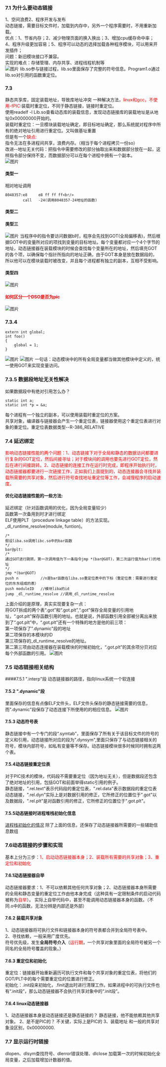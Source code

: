 ### 7.1 为什么要动态链接
1、空间浪费2、程序开发与发布<br/>
动态链接，需要目标文件时，加载到内存中，另外一个程序需要时，不用重新加载。<br/>
优点：1、节省内存；2、减少物理页面的换入换出；3、增加cpu缓存命中率；4、程序升级更加容易；5、程序可以动态的选择加载各种程序模块，可以用来开发插件；<br/>
问题：新旧模块接口不兼容。<br/>
实现的难点：存储管理、内存共享、进程线程机制等<br/>
![图片](./第七章图/动态链接过程.png)
lib.so参与链接过程，lib.so里面保存了完整的符号信息。Program1.o通过lib.so对引用的函数重定位。<br/>
### 7.3
静态共享库，固定装载地址，导致库地址冲突
一种解决方法，<font color='red'>linux和gcc，不使用-fPIC</font>:装载时重定位，不同于静态链接，链接时重定位。<br/>
使用readelf -l Lib.so查看动态库的装载信息，发现动态链接库的装载地址是从地址0x00000000开始的。  
装载时重定位：一旦模块装载地址确定，即目标地址确定，那么系统就对程序中所有的绝对地址引用进行重定位。又叫做基址重置<br/>
但是有一个<font color='red'>缺点:</font><br/>
指令无法在多进程间共享，浪费内存。（相当于每个进程拷贝一份so）<br/>
改进--地址无关代码：把指令中需要修改的部分抽取出来和数据部分放在一起，这样指令部分保持不变，而数据部分可以在每个进程中拥有一个副本。<br/>
![图片](./第七章图/4种寻址模式.png)
#### 类型一
相对地址调用<br/>
```
8048357:e8     e8 ff ff ff<br/>
        call   -24(调用8048357-24地址的函数)
```
#### 类型二
#### 类型三
![图片](./第七章图/模块间的数据访问.png)
当程序中的指令要访问数据b时，程序会先找到GOT(全局偏移表)，然后根据GOT中的变量所对应的项找到变量的目标地址。每个变量都对应一个4个字节的地址，动态链接器在装载模块的时候会查找每个变量所在的地址，然后填充GOT的各个项，以确保每个指针所指向的地址正确，由于GOT本身是放在数据段的，所以他可以在模块装载时被改变，并且每个进程都有独立的副本，互相不受影响。<br/>
#### 类型四

![图片](./第七章图/表7-1.各种地址引用方式.png)
#### <font color='red'>如何区分一个DSO是否为pic</font>
![图片](./第七章图/如何区分一个DSO是否为pic.png)
### 7.3.4
```
extern int global;
int foo()
{
    global = 1;
}
```
![图片](./第七章图/无法判断全局变量是否是跨模块调用.png)
![图片](./第七章图/无法判断全局变量是否是跨模块调用的解决方法.png)
一句话：动态模块中的所有全局变量都当做其他模块中定义的，统一使用GOT来实现变量访问。<br/>
### 7.3.5 数据段地址无关性解决
如果数据段中有绝对引用怎么办？<br/>
```
static int a;
static int *p = &a;
```
每个进程有一个独立的副本，可以使用装载时重定位的方案。<br/>
共享对象，编译器与链接器会产生一个重定位表，链接器使用这个重定位表进行对象的重定位。重定位表数据类型--R-386_RELATIVE
### 7.4 延迟绑定
<font color='red'>影响动态链接性能的两个问题：1、动态链接下对于全局和静态的数据访问都要进行复杂的GOT定位，然后间接寻址；对于模块间的调用也要先进行GOT定位，然后在进行间接跳转。2、动态链接的连接工作在运行时完成，即程序开始执行时，动态链接器都要进行一次链接工作，正如我们上面提到的，动态连接器会寻找并装载所需要的共享对象，然后进行符号查找地址重定位等工作，会减慢程序的启动速度。</font>
#### 优化动态链接性能的一些方法:
延迟绑定（针对函数调用的优化，因为全局变量较少）<br/>
函数第一次备用到时才进行绑定<br/>
ELF使用PLT（procedure linkage table）的方法实现。_dl_runtime_resolve(module, funtion)。
```
/*
假设liba.so调用libc.so中的bar函数
*/
bar@plt:
/*
通过GOT进行跳转，第一次调用值为下一条指令jmp *(bar@GOT)，第二次运行值为bar()的地址
*/
jmp *(bar@GOT)
push n          //n是bar函数在liba.so重定位表中的下标（重定位表：需要进行重定位的东东组成的表）
push moduleID   //模块liba的id
jump _dl_runtime_resolve //调用_dl_runtime_resolve
```
上面介绍的是原理，真实实现要复杂一点：<br/>
将GOT拆成的两个表“.got”和“.got.plt”,“.got”保存全局变量的引用地址，“.got.plt”保存函数引用的地址。也就是说，外部函数引用全部被分离出来放到了“.got.plt”中，“.got.plt”还有一个特殊的地方是他的前三项：<br/>
第一项保存了".dynamic"段的地址<br/>
第二项保存的本模块的ID<br/>
第三项保存的_dl_runtime_resolve的地址。<br/>
第二第三项由动态连接器在装载模块的时候初始化，“.got.plt”的其余项分贝对应每个外部函数的引用。
![图片](./第七章图/GOT中的PLT数据结构.png)
### 7.5 动态链接相关结构
####7.5.1 ".interp"段
动态链接器的路径，指向linux系统一个软连接
#### 7.5.2 ".dynamic"段
里面保存的信息有点像ELF文件头，ELF文件头保存的静态链接需要的信息，而".dynamic"段保存了动态连接下所使用的的相应信息。
![图片](./第七章图/表7-2.png)
#### 7.5.3 动态符号表
静态链接中有一个专门的段“.symtab”，里面保存了所有关于该目标文件的符号的定义和引用，动态链接所对应的段为".dynsym",里面只保存了与动态链接相关的符号，模块内部符号，如私有变量等不保存。动态链接模块很多时候同时拥有这两个表。<br/>
#### 7.5.4动态链接重定位表
对于PIC技术的模块，代码段不需要重定位（因为地址无关），但是数据段还包含了绝对地址的引用，包括GOT和前面举得static引用的例子。<br/>
静态链接，".rel.text"表示代码段的重定位表，".rel.data"表示数据段的重定位表<br/>
动态链接，".rel.dyn"实际上是对数据引用的修正，它所修正的位置位于".got"以及数据段，".rel.plt"是对函数引用的修正，它所修正的位置位于".got.plt"。<br/>
#### 7.5.5动态链接时进程堆栈初始化信息
[进程栈初始化的情况](./第六章%20可执行文件的装载与进程.md#6.4.5进程栈初始化)
除了上面的信息，还保存了动态链接器所需要的一些辅助信息数组
### 7.6动态链接的步骤和实现
基本上分为三步：<font color='red'>1、启动动态链接器本身；2、装载所有需要的共享对象；3、重定位和初始化</font>
#### 7.6.1动态链接器自举
动态链接器要求：1、不可以依赖其他任何共享对象；2、动态链接器本身所需要的全局和静态变量的重定位工作由他本身完成（这种具有一定限制条件的启动代码被称为<font color='red'>自举</font>）。
实际上自举代码中，甚至不能调用动态链接器本身的函数。（不同.o中的函数，无法分辨是内部还是外部）<br/>
#### 7.6.2 装载共享对象
1、动态链接器将可执行文件和链接器本身的符号表都合并到全局符号表中。<br/>
2、寻找依赖，一般采用广度优先。<br/>
符号优先级，发生**全局符号介入**（<font color='red'>运行期</font>，一个共享对象里面的全局符号被另一个同名的全局符号覆盖的现象。）
#### 7.6.3 重定位和初始化
重定位：链接器开始重新遍历可执行文件和每个共享对象的重定位表，将他们的GOT/PLT中的每个需要重定位的位置进行修正。<br/>
初始化：.init段来初始化，.finit退出时进行清理工作。如果进程中的可执行文件也有“.init段”，那么动态链接器不会执行共享对象中的“.init段”。
#### 7.6.4 linux动态链接器
1、动态链接器本身是动态链接还是静态链接的？
静态链接，他不能依赖其他共享对象。
2、是不是PIC的？
不关键，实际上是PIC的
3、装载地址
和一般的共享对象没区别，0x00000000.
### 7.7 显示运行时链接
dlopen、dlsym查找符号、dlerror错误处理、dlclose
加载第一次的时候初始化全局变量，之后加载增加计数器的值。